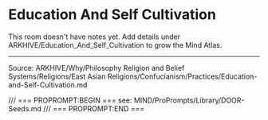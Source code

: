 # Education And Self Cultivation

This room doesn't have notes yet. Add details under ARKHIVE/Education_And_Self_Cultivation to grow the Mind Atlas.

---
Source: ARKHIVE/Why/Philosophy Religion and Belief Systems/Religions/East Asian Religions/Confucianism/Practices/Education-and-Self-Cultivation.md

/// === PROPROMPT:BEGIN ===
see: MIND/ProPrompts/Library/DOOR-Seeds.md
/// === PROPROMPT:END ===
